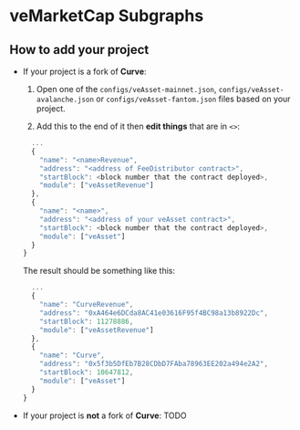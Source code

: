 # veMarketCap Subgraphs

## How to add your project


- If your project is a fork of **Curve**:

  1. Open one of the `configs/veAsset-mainnet.json`, `configs/veAsset-avalanche.json` or `configs/veAsset-fantom.json` files based on your project.

  2. Add this to the end of it then __edit things__ that are in `<>`:

  ```js
    ... 
    {
      "name": "<name>Revenue",
      "address": "<address of FeeDistributor contract>",
      "startBlock": <block number that the contract deployed>,
      "module": ["veAssetRevenue"]
    },
    {
      "name": "<name>",
      "address": "<address of your veAsset contract>",
      "startBlock": <block number that the contract deployed>,
      "module": ["veAsset"]
    }
  } 
  ```

  The result should be something like this:

  ```js
    ...
    {
      "name": "CurveRevenue",
      "address": "0xA464e6DCda8AC41e03616F95f4BC98a13b8922Dc",
      "startBlock": 11278886,
      "module": ["veAssetRevenue"]
    },
    {
      "name": "Curve",
      "address": "0x5f3b5DfEb7B28CDbD7FAba78963EE202a494e2A2",
      "startBlock": 10647812,
      "module": ["veAsset"]
    }
  }
  ```

- If your project is **not** a fork of **Curve**: TODO
